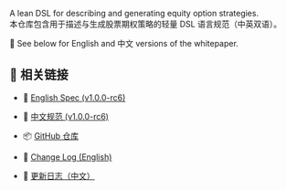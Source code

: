 A lean DSL for describing and generating equity option strategies.  
本仓库包含用于描述与生成股票期权策略的轻量 DSL 语言规范（中英双语）。

📘 See below for English and 中文 versions of the whitepaper.

## 🔗 相关链接


- 📘 [English Spec (v1.0.0-rc6)](opl-lang-spec-en-v1.0.0-rc6.md)
- 📙 [中文规范 (v1.0.0-rc6)](opl-lang-spec-zh-v1.0.0-rc6.md)
- 📦 [GitHub 仓库](https://github.com/whispersofzephyr/opl-lang)


- 📝 [Change Log (English)](../CHANGELOG.en.md)
- 📝 [更新日志（中文）](../CHANGELOG.zh.md)

